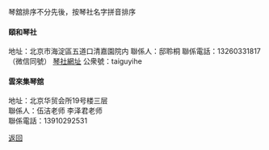 琴舘排序不分先後，按琴社名字拼音排序

#### 頤和琴社
地址：北京市海淀區五道口清嘉園院内
聯係人：邸聆桐
聯係電話：13260331817（微信同號）
[琴社網址](http://www.yiheqinshe.com)
公衆號：taiguyihe


#### 雲來集琴舘
地址：北京华贸会所19号楼三层  
聯係人：伍洁老师 李泽君老师  
聯係電話：13910292531



[返回](China.md)
